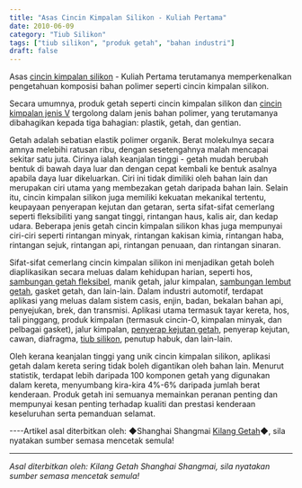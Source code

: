 ```yaml
---
title: "Asas Cincin Kimpalan Silikon - Kuliah Pertama"
date: 2010-06-09
category: "Tiub Silikon"
tags: ["tiub silikon", "produk getah", "bahan industri"]
draft: false
---
```


Asas [cincin kimpalan silikon](http://www.smpolymer.com/) - Kuliah Pertama terutamanya memperkenalkan pengetahuan komposisi bahan polimer seperti cincin kimpalan silikon.

Secara umumnya, produk getah seperti cincin kimpalan silikon dan [cincin kimpalan jenis V](http://www.smpolymer.com/) tergolong dalam jenis bahan polimer, yang terutamanya dibahagikan kepada tiga bahagian: plastik, getah, dan gentian.

Getah adalah sebatian elastik polimer organik. Berat molekulnya secara amnya melebihi ratusan ribu, dengan sesetengahnya malah mencapai sekitar satu juta. Cirinya ialah keanjalan tinggi - getah mudah berubah bentuk di bawah daya luar dan dengan cepat kembali ke bentuk asalnya apabila daya luar dikeluarkan. Ciri ini tidak dimiliki oleh bahan lain dan merupakan ciri utama yang membezakan getah daripada bahan lain. Selain itu, cincin kimpalan silikon juga memiliki kekuatan mekanikal tertentu, keupayaan penyerapan kejutan dan getaran, serta sifat-sifat cemerlang seperti fleksibiliti yang sangat tinggi, rintangan haus, kalis air, dan kedap udara. Beberapa jenis getah cincin kimpalan silikon khas juga mempunyai ciri-ciri seperti rintangan minyak, rintangan kakisan kimia, rintangan haba, rintangan sejuk, rintangan api, rintangan penuaan, dan rintangan sinaran.

Sifat-sifat cemerlang cincin kimpalan silikon ini menjadikan getah boleh diaplikasikan secara meluas dalam kehidupan harian, seperti hos, [sambungan getah fleksibel](http://www.smpolymer.com/kequnaoxiangjiaojietou/), manik getah, jalur kimpalan, [sambungan lembut getah](http://www.smpolymer.com/xiangjiaoruanjietou/), gasket getah, dan lain-lain. Dalam industri automotif, terdapat aplikasi yang meluas dalam sistem casis, enjin, badan, bekalan bahan api, penyejukan, brek, dan transmisi. Aplikasi utama termasuk tayar kereta, hos, tali pinggang, produk kimpalan (termasuk cincin-O, kimpalan minyak, dan pelbagai gasket), jalur kimpalan, [penyerap kejutan getah](http://www.smpolymer.com/), penyerap kejutan, cawan, diafragma, [tiub silikon](http://www.smpolymer.com/guijiaoguan/), penutup habuk, dan lain-lain.

Oleh kerana keanjalan tinggi yang unik cincin kimpalan silikon, aplikasi getah dalam kereta sering tidak boleh digantikan oleh bahan lain. Menurut statistik, terdapat lebih daripada 100 komponen getah yang digunakan dalam kereta, menyumbang kira-kira 4%-6% daripada jumlah berat kenderaan. Produk getah ini semuanya memainkan peranan penting dan mempunyai kesan penting terhadap kualiti dan prestasi kenderaan keseluruhan serta pemanduan selamat.

----Artikel asal diterbitkan oleh: ◆Shanghai Shangmai [Kilang Getah](http://www.smpolymer.com/)◆, sila nyatakan sumber semasa mencetak semula!

---

*Asal diterbitkan oleh: Kilang Getah Shanghai Shangmai, sila nyatakan sumber semasa mencetak semula!*